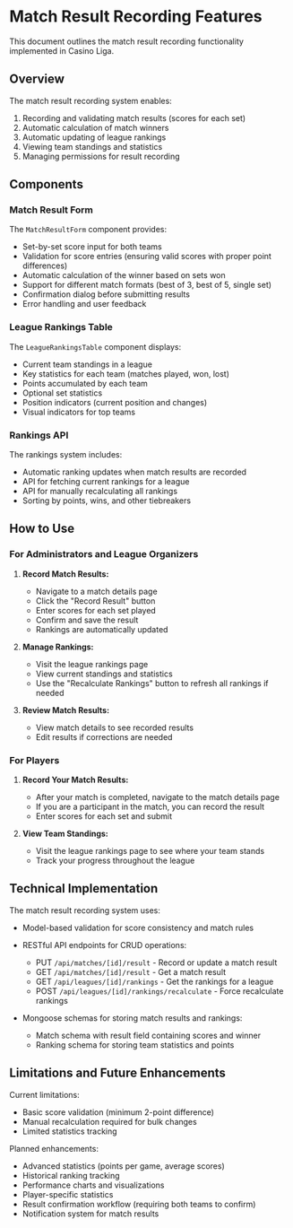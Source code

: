 # Match Result Recording Features

This document outlines the match result recording functionality implemented in Casino Liga.

## Overview

The match result recording system enables:

1. Recording and validating match results (scores for each set)
2. Automatic calculation of match winners
3. Automatic updating of league rankings
4. Viewing team standings and statistics
5. Managing permissions for result recording

## Components

### Match Result Form

The `MatchResultForm` component provides:

- Set-by-set score input for both teams
- Validation for score entries (ensuring valid scores with proper point differences)
- Automatic calculation of the winner based on sets won
- Support for different match formats (best of 3, best of 5, single set)
- Confirmation dialog before submitting results
- Error handling and user feedback

### League Rankings Table

The `LeagueRankingsTable` component displays:

- Current team standings in a league
- Key statistics for each team (matches played, won, lost)
- Points accumulated by each team
- Optional set statistics
- Position indicators (current position and changes)
- Visual indicators for top teams

### Rankings API

The rankings system includes:

- Automatic ranking updates when match results are recorded
- API for fetching current rankings for a league
- API for manually recalculating all rankings
- Sorting by points, wins, and other tiebreakers

## How to Use

### For Administrators and League Organizers

1. **Record Match Results:**
   - Navigate to a match details page
   - Click the "Record Result" button
   - Enter scores for each set played
   - Confirm and save the result
   - Rankings are automatically updated

2. **Manage Rankings:**
   - Visit the league rankings page
   - View current standings and statistics
   - Use the "Recalculate Rankings" button to refresh all rankings if needed

3. **Review Match Results:**
   - View match details to see recorded results
   - Edit results if corrections are needed

### For Players

1. **Record Your Match Results:**
   - After your match is completed, navigate to the match details page
   - If you are a participant in the match, you can record the result
   - Enter scores for each set and submit

2. **View Team Standings:**
   - Visit the league rankings page to see where your team stands
   - Track your progress throughout the league

## Technical Implementation

The match result recording system uses:

- Model-based validation for score consistency and match rules
- RESTful API endpoints for CRUD operations:
  - PUT `/api/matches/[id]/result` - Record or update a match result
  - GET `/api/matches/[id]/result` - Get a match result
  - GET `/api/leagues/[id]/rankings` - Get the rankings for a league
  - POST `/api/leagues/[id]/rankings/recalculate` - Force recalculate rankings

- Mongoose schemas for storing match results and rankings:
  - Match schema with result field containing scores and winner
  - Ranking schema for storing team statistics and points

## Limitations and Future Enhancements

Current limitations:
- Basic score validation (minimum 2-point difference)
- Manual recalculation required for bulk changes
- Limited statistics tracking

Planned enhancements:
- Advanced statistics (points per game, average scores)
- Historical ranking tracking
- Performance charts and visualizations
- Player-specific statistics
- Result confirmation workflow (requiring both teams to confirm)
- Notification system for match results
